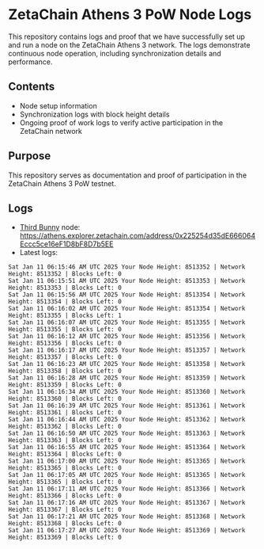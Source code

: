 # ZetaChain Athens 3 PoW Node Logs
This repository contains logs and proof that we have successfully set up and run a node on the ZetaChain Athens 3 network. The logs demonstrate continuous node operation, including synchronization details and performance.

## Contents
- Node setup information
- Synchronization logs with block height details
- Ongoing proof of work logs to verify active participation in the ZetaChain network

## Purpose
This repository serves as documentation and proof of participation in the ZetaChain Athens 3 PoW testnet.

## Logs

- [Third Bunny](https://thirdbunny.xyz/) node: https://athens.explorer.zetachain.com/address/0x225254d35dE666064Eccc5ce16eF1D8bF8D7b5EE
- Latest logs:
```
Sat Jan 11 06:15:46 AM UTC 2025 Your Node Height: 8513352 | Network Height: 8513352 | Blocks Left: 0
Sat Jan 11 06:15:51 AM UTC 2025 Your Node Height: 8513353 | Network Height: 8513353 | Blocks Left: 0
Sat Jan 11 06:15:56 AM UTC 2025 Your Node Height: 8513354 | Network Height: 8513354 | Blocks Left: 0
Sat Jan 11 06:16:02 AM UTC 2025 Your Node Height: 8513354 | Network Height: 8513355 | Blocks Left: 1
Sat Jan 11 06:16:07 AM UTC 2025 Your Node Height: 8513355 | Network Height: 8513355 | Blocks Left: 0
Sat Jan 11 06:16:12 AM UTC 2025 Your Node Height: 8513356 | Network Height: 8513356 | Blocks Left: 0
Sat Jan 11 06:16:17 AM UTC 2025 Your Node Height: 8513357 | Network Height: 8513357 | Blocks Left: 0
Sat Jan 11 06:16:23 AM UTC 2025 Your Node Height: 8513358 | Network Height: 8513358 | Blocks Left: 0
Sat Jan 11 06:16:28 AM UTC 2025 Your Node Height: 8513359 | Network Height: 8513359 | Blocks Left: 0
Sat Jan 11 06:16:34 AM UTC 2025 Your Node Height: 8513360 | Network Height: 8513360 | Blocks Left: 0
Sat Jan 11 06:16:39 AM UTC 2025 Your Node Height: 8513361 | Network Height: 8513361 | Blocks Left: 0
Sat Jan 11 06:16:44 AM UTC 2025 Your Node Height: 8513362 | Network Height: 8513362 | Blocks Left: 0
Sat Jan 11 06:16:50 AM UTC 2025 Your Node Height: 8513363 | Network Height: 8513363 | Blocks Left: 0
Sat Jan 11 06:16:55 AM UTC 2025 Your Node Height: 8513364 | Network Height: 8513364 | Blocks Left: 0
Sat Jan 11 06:17:00 AM UTC 2025 Your Node Height: 8513365 | Network Height: 8513365 | Blocks Left: 0
Sat Jan 11 06:17:05 AM UTC 2025 Your Node Height: 8513365 | Network Height: 8513365 | Blocks Left: 0
Sat Jan 11 06:17:11 AM UTC 2025 Your Node Height: 8513366 | Network Height: 8513366 | Blocks Left: 0
Sat Jan 11 06:17:16 AM UTC 2025 Your Node Height: 8513367 | Network Height: 8513367 | Blocks Left: 0
Sat Jan 11 06:17:21 AM UTC 2025 Your Node Height: 8513368 | Network Height: 8513368 | Blocks Left: 0
Sat Jan 11 06:17:27 AM UTC 2025 Your Node Height: 8513369 | Network Height: 8513369 | Blocks Left: 0
```
